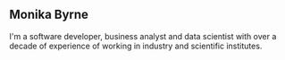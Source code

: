 ## Monika Byrne

I'm a software developer, business analyst and data scientist with over a decade of experience of working in industry and scientific institutes.

